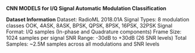 **CNN MODELS for I/Q Signal Automatic Modulation Classification** 

**Dataset Information**
Dataset: RadioML 2018.01A
Signal Types: 8 modulation classes
OOK, 4ASK, 8ASK, BPSK, QPSK, 8PSK, 16PSK, 32PSK
Signal Format: I/Q samples (In-phase and Quadrature components)
Frame Size: 1024 samples per signal
SNR Range: -30dB to +30dB (26 SNR levels)
Total Samples: ~2.5M samples across all modulations and SNR levels
